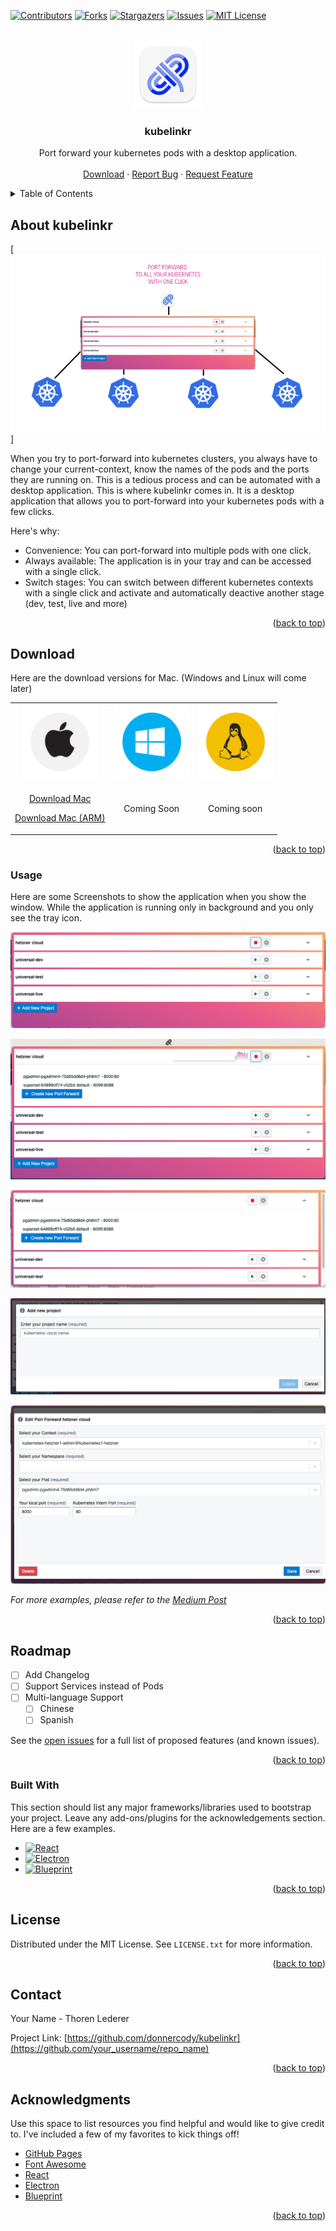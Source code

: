 <a name="readme-top"></a>

[![Contributors][contributors-shield]][contributors-url]
[![Forks][forks-shield]][forks-url]
[![Stargazers][stars-shield]][stars-url]
[![Issues][issues-shield]][issues-url]
[![MIT License][license-shield]][license-url]


<br />
<div align="center">
  <a href="https://github.com/donnercody/kubelinkr">
    <img src="assets/icon.png" alt="Logo" width="110" height="110">
  </a>

<h3 align="center">kubelinkr</h3>

  <p align="center">
    Port forward your kubernetes pods with a desktop application.
    <br />
    <br />
    <a href="#download">Download</a>
    ·
    <a href="https://github.com/donnercody/kubelinkr/issues">Report Bug</a>
    ·
    <a href="https://github.com/donnercody/kubelinkr/issues">Request Feature</a>
  </p>
</div>



<!-- TABLE OF CONTENTS -->
<details>
  <summary>Table of Contents</summary>
  <ol>
    <li>
      <a href="#about-the-project">About kubelinkr</a>
      <ul>
        <li><a href="#built-with">Built With</a></li>
      </ul>
    </li>
    <li>
      <a href="#getting-started">Getting Started</a>
      <ul>
        <li><a href="#prerequisites">Prerequisites</a></li>
        <li><a href="#installation">Installation</a></li>
      </ul>
    </li>
    <li><a href="#usage">Usage</a></li>
    <li><a href="#roadmap">Roadmap</a></li>
    <li><a href="#contributing">Contributing</a></li>
    <li><a href="#license">License</a></li>
    <li><a href="#contact">Contact</a></li>
    <li><a href="#acknowledgments">Acknowledgments</a></li>
  </ol>
</details>



<!-- ABOUT THE PROJECT -->
## About kubelinkr

[![Product Name Screen Shot][product-screenshot]]

When you try to port-forward into kubernetes clusters, you always have to change your current-context, know the names of the pods and the ports they are running on. This is a tedious process and can be automated with a desktop application. This is where kubelinkr comes in. It is a desktop application that allows you to port-forward into your kubernetes pods with a few clicks.

Here's why:
* Convenience: You can port-forward into multiple pods with one click.
* Always available: The application is in your tray and can be accessed with a single click.
* Switch stages: You can switch between different kubernetes contexts with a single click and activate and automatically deactive another stage (dev, test, live and more)

<p align="right">(<a href="#readme-top">back to top</a>)</p>



<!-- GETTING STARTED -->
## Download 
<a id="download"></a>

Here are the download versions for Mac. (Windows and Linux will come later)

<table>
<tr>
<td style="text-align: center">
<img src="readme/icon_mac.png" style="width: 120px" />

</td>
<td style="text-align: center">
<img src="readme/icon_win.png" style="width: 120px" />

</td>
<td style="text-align: center">
<img src="readme/icon_linux.png" style="width: 120px" />

</td>
</tr>
<tr>
<td style="text-align: center">

<a href="https://github.com/donnercody/kubelinkr/releases/download/v1.0.6/kubelinkr-1.0.6.dmg">Download Mac</a>

<a href="https://github.com/donnercody/kubelinkr/releases/download/v1.0.6/kubelinkr-1.0.6-arm64.dmg">Download Mac (ARM)</a>

</td>
<td style="text-align: center">
Coming Soon</td>
<td style="text-align: center">
Coming soon
</td>
</tr>
</table>



<p align="right">(<a href="#readme-top">back to top</a>)</p>



<!-- USAGE EXAMPLES -->
### Usage

Here are some Screenshots to show the application when you show the window. While the application is running only in background and you only see the tray icon.

![Screenshot 1](readme/screenshots/Screenshot%202024-04-05%20at%2000.02.21.png)

![Screenshot 2](readme/screenshots/Screenshot%202024-04-05%20at%2000.04.18.png)

![Screenshot 3](readme/screenshots/Screenshot%202024-04-05%20at%2000.02.34.png)

![Screenshot 4](readme/screenshots/Screenshot%202024-04-05%20at%2000.02.42.png)

![Screenshot 5](readme/screenshots/Screenshot%202024-04-05%20at%2000.02.57.png)


_For more examples, please refer to the [Medium Post](https://example.com)_

<p align="right">(<a href="#readme-top">back to top</a>)</p>

<!-- ROADMAP -->
## Roadmap

- [ ] Add Changelog
- [ ] Support Services instead of Pods
- [ ] Multi-language Support
  - [ ] Chinese
  - [ ] Spanish

See the [open issues](https://github.com/donnercody/kubelinkr/issues) for a full list of proposed features (and known issues).

<p align="right">(<a href="#readme-top">back to top</a>)</p>



### Built With

This section should list any major frameworks/libraries used to bootstrap your project. Leave any add-ons/plugins for the acknowledgements section. Here are a few examples.

* [![React][React.js]][React-url]
* [![Electron][Electron]][Electron-url]
* [![Blueprint][Blueprint]][Blueprint-url]

<p align="right">(<a href="#readme-top">back to top</a>)</p>


<!-- LICENSE -->
## License

Distributed under the MIT License. See `LICENSE.txt` for more information.

<p align="right">(<a href="#readme-top">back to top</a>)</p>

<!-- CONTACT -->
## Contact

Your Name - Thoren Lederer

Project Link: [https://github.com/donnercody/kubelinkr](https://github.com/your_username/repo_name)

<p align="right">(<a href="#readme-top">back to top</a>)</p>



<!-- ACKNOWLEDGMENTS -->
## Acknowledgments

Use this space to list resources you find helpful and would like to give credit to. I've included a few of my favorites to kick things off!

* [GitHub Pages](https://pages.github.com)
* [Font Awesome](https://fontawesome.com)
* [React](https://reactjs.org/)
* [Electron](https://www.electronjs.org/)
* [Blueprint](https://blueprintjs.com/)

<p align="right">(<a href="#readme-top">back to top</a>)</p>



<!-- MARKDOWN LINKS & IMAGES -->
<!-- https://www.markdownguide.org/basic-syntax/#reference-style-links -->
[contributors-shield]: https://img.shields.io/github/contributors/donnercody/kubelinkr.svg?style=for-the-badge
[contributors-url]: https://github.com/donnercody/kubelinkr/graphs/contributors
[forks-shield]: https://img.shields.io/github/forks/donnercody/kubelinkr.svg?style=for-the-badge
[forks-url]: https://github.com/donnercody/kubelinkr/network/members
[stars-shield]: https://img.shields.io/github/stars/donnercody/kubelinkr.svg?style=for-the-badge
[stars-url]: https://github.com/donnercody/kubelinkr/stargazers
[issues-shield]: https://img.shields.io/github/issues/donnercody/kubelinkr.svg?style=for-the-badge
[issues-url]: https://github.com/donnercody/kubelinkr/issues
[license-shield]: https://img.shields.io/github/license/donnercody/kubelinkr.svg?style=for-the-badge
[license-url]: https://github.com/donnercody/kubelinkr/blob/master/LICENSE.txt
[linkedin-shield]: https://img.shields.io/badge/-LinkedIn-black.svg?style=for-the-badge&logo=linkedin&colorB=555
[product-screenshot]: readme/screenshots/readme_banner.png
[React.js]: https://img.shields.io/badge/React-20232A?style=for-the-badge&logo=react&logoColor=61DAFB
[React-url]: https://reactjs.org/
[Electron]: https://img.shields.io/badge/Electron-191970?style=for-the-badge&logo=electron&logoColor=white
[Electron-url]: https://www.electronjs.org/
[Blueprint]: https://img.shields.io/badge/Blueprint-30404D?style=for-the-badge&logo=blueprint&logoColor=white
[Blueprint-url]: https://blueprintjs.com/
[Medium-post]: https://example.com


